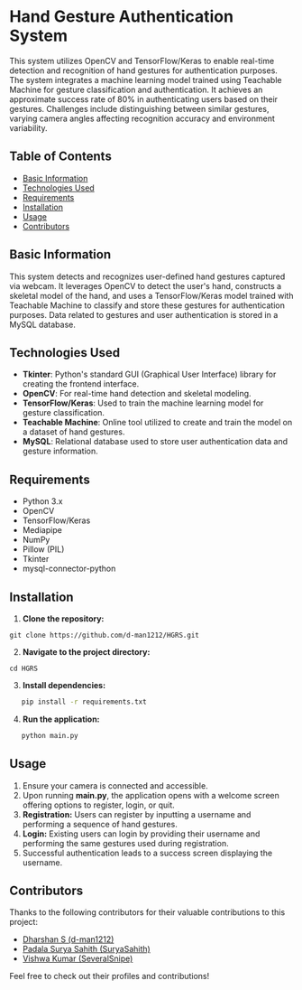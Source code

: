 # Hand Gesture Authentication System

This system utilizes OpenCV and TensorFlow/Keras to enable real-time detection and recognition of hand gestures for authentication purposes. The system integrates a machine learning model trained using Teachable Machine for gesture classification and authentication. It achieves an approximate success rate of 80% in authenticating users based on their gestures.
Challenges include distinguishing between similar gestures, varying camera angles affecting recognition accuracy and environment variability.

## Table of Contents

- [Basic Information](#basic-information)
- [Technologies Used](#technologies-used)
- [Requirements](#requirements)
- [Installation](#installation)
- [Usage](#usage)
- [Contributors](#contributors)

## Basic Information

This system detects and recognizes user-defined hand gestures captured via webcam. It leverages OpenCV to detect the user's hand, constructs a skeletal model of the hand, and uses a TensorFlow/Keras model trained with Teachable Machine to classify and store these gestures for authentication purposes. Data related to gestures and user authentication is stored in a MySQL database.

## Technologies Used

- **Tkinter**: Python's standard GUI (Graphical User Interface) library for creating the frontend interface.
- **OpenCV**: For real-time hand detection and skeletal modeling.
- **TensorFlow/Keras**: Used to train the machine learning model for gesture classification.
- **Teachable Machine**: Online tool utilized to create and train the model on a dataset of hand gestures.
- **MySQL**: Relational database used to store user authentication data and gesture information.

## Requirements

- Python 3.x
- OpenCV
- TensorFlow/Keras
- Mediapipe
- NumPy
- Pillow (PIL)
- Tkinter
- mysql-connector-python

## Installation

1. **Clone the repository:**

```git clone https://github.com/d-man1212/HGRS.git```

2. **Navigate to the project directory:**

```cd HGRS```

3. **Install dependencies:**

```bash
   pip install -r requirements.txt
```

4. **Run the application:**

```bash
   python main.py
```

## Usage

1. Ensure your camera is connected and accessible.
2. Upon running **main.py**, the application opens with a welcome screen offering options to register, login, or quit.
3. **Registration:** Users can register by inputting a username and performing a sequence of hand gestures.
4. **Login:** Existing users can login by providing their username and performing the same gestures used during registration.
5. Successful authentication leads to a success screen displaying the username.

## Contributors

Thanks to the following contributors for their valuable contributions to this project:

- [Dharshan S (d-man1212)](https://github.com/d-man1212)
- [Padala Surya Sahith (SuryaSahith)](https://github.com/SuryaSahith)
- [Vishwa Kumar (SeveralSnipe)](https://github.com/SeveralSnipe)

Feel free to check out their profiles and contributions!
